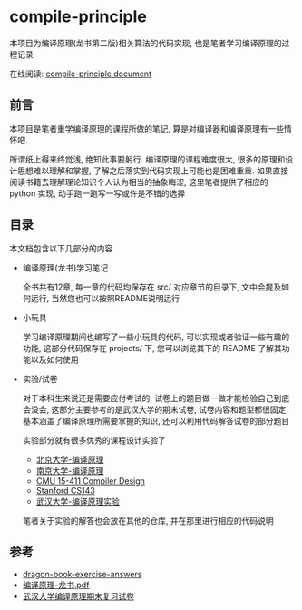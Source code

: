 # compile-principle

本项目为编译原理(龙书第二版)相关算法的代码实现, 也是笔者学习编译原理的过程记录

在线阅读: [compile-principle document](https://luzhixing12345.github.io/compile-principle/)

## 前言

本项目是笔者重学编译原理的课程所做的笔记, 算是对编译器和编译原理有一些情怀吧.

所谓纸上得来终觉浅, 绝知此事要躬行. 编译原理的课程难度很大, 很多的原理和设计思想难以理解和掌握, 了解之后落实到代码实现上可能也是困难重重. 如果直接阅读书籍去理解理论知识个人认为相当的抽象晦涩, 这里笔者提供了相应的 python 实现, 动手跑一跑写一写或许是不错的选择

## 目录

本文档包含以下几部分的内容

- 编译原理(龙书)学习笔记
  
  全书共有12章, 每一章的代码均保存在 src/ 对应章节的目录下, 文中会提及如何运行, 当然您也可以按照README说明运行

- 小玩具

  学习编译原理期间也编写了一些小玩具的代码, 可以实现或者验证一些有趣的功能, 这部分代码保存在 projects/ 下, 您可以浏览其下的 README 了解其功能以及如何使用

- 实验/试卷

  对于本科生来说还是需要应付考试的, 试卷上的题目做一做才能检验自己到底会没会, 这部分主要参考的是武汉大学的期末试卷, 试卷内容和题型都很固定, 基本涵盖了编译原理所需要掌握的知识, 还可以利用代码解答试卷的部分题目

  实验部分就有很多优秀的课程设计实验了

  - [北京大学-编译原理](https://pku-minic.github.io/online-doc/#/)
  - [南京大学-编译原理](https://cs.nju.edu.cn/changxu/2_compiler/index.html)
  - [CMU 15-411 Compiler Design](https://www.cs.cmu.edu/~janh/courses/411/23/)
  - [Stanford CS143](https://suif.stanford.edu/dragonbook/)
  - [武汉大学-编译原理实验](..)

  笔者关于实验的解答也会放在其他的仓库, 并在那里进行相应的代码说明

## 参考

- [dragon-book-exercise-answers](https://github.com/fool2fish/dragon-book-exercise-answers)
- [编译原理-龙书.pdf](https://github.com/luzhixing12345/compile-principle/releases/download/v0.0.1/compile-principle.pdf)
- [武汉大学编译原理期末复习试卷](https://github.com/luzhixing12345/compile-principle/releases/download/v0.0.1/papers.zip)
